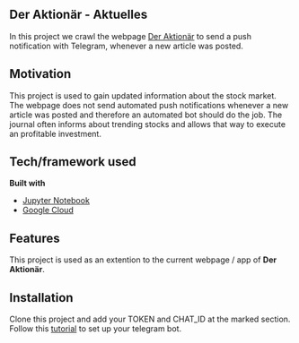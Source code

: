 ## Der Aktionär - Aktuelles
In this project we crawl the webpage [Der Aktionär](https://www.deraktionaer.de/) to send a push notification with Telegram, whenever a new article was posted.

## Motivation
This project is used to gain updated information about the stock market. The webpage does not send automated push notifications whenever a new article was posted and therefore an automated bot should do the job. The journal often informs about trending stocks and allows that way to execute an profitable investment.

## Tech/framework used
<b>Built with</b>
- [Jupyter Notebook](https://jupyter.org/)
- [Google Cloud](https://cloud.google.com/)

## Features
This project is used as an extention to the current webpage / app of **Der Aktionär**.

## Installation
Clone this project and add your TOKEN and CHAT_ID at the marked section. Follow this [tutorial](https://docs.influxdata.com/kapacitor/v1.5/event_handlers/telegram/) to set up your telegram bot.
